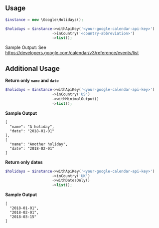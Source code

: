 ## Usage

```php
$instance = new \Google\Holidays();

$holidays = $instance->withApiKey('<your-google-calendar-api-key>')
                     ->inCountry('<country-abbreviation>')
                     ->list();
```
Sample Output: See https://developers.google.com/calendar/v3/reference/events/list

## Additional Usage

**Return only `name` and `date`**
```php
$holidays = $instance->withApiKey('<your-google-calendar-api-key>')
                     ->inCountry('US')
                     ->withMinimalOutput()
                     ->list();
```
**Sample Output**
```
[
  "name": "A holiday",
  "date": "2018-01-01"
],
[
  "name": "Another holiday",
  "date": "2018-02-01"
]
```

**Return only dates**
```php
$holidays = $instance->withApiKey('<your-google-calendar-api-key>')
                     ->inCountry('UK')
                     ->withDatesOnly()
                     ->list();
```

**Sample Output**
```
[
  "2018-01-01",
  "2018-02-01",
  "2018-03-15"
]
```
